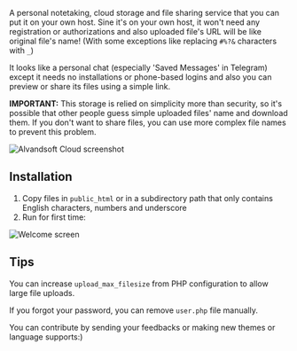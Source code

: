 A personal notetaking, cloud storage and file sharing service that you can put it on your own host. Sine it's on your own host, it won't need any registration or authorizations and also uploaded file's URL will be like original file's name! (With some exceptions like replacing `#%?&` characters with `_`)

It looks like a personal chat (especially 'Saved Messages' in Telegram) except it needs no installations or phone-based logins and also you can preview or share its files using a simple link.

**IMPORTANT:** This storage is relied on simplicity more than security, so it's possible that other people guess simple uploaded files' name and download them. If you don't want to share files, you can use more complex file names to prevent this problem.

![Alvandsoft Cloud screenshot](https://www.alvandsoft.com/files/ascloud_0.1.png)

## Installation
1. Copy files in `public_html` or in a subdirectory path that only contains English characters, numbers and underscore
2. Run for first time:

![Welcome screen](https://www.alvandsoft.com/files/ascloud_0.1_welcome.png)

## Tips
You can increase `upload_max_filesize` from PHP configuration to allow large file uploads.

If you forgot your password, you can remove `user.php` file manually.

You can contribute by sending your feedbacks or making new themes or language supports:)
